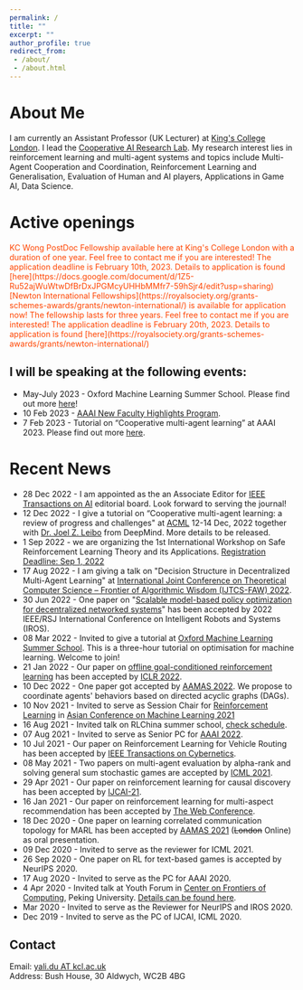 ```yaml
---
permalink: /
title: ""
excerpt: ""
author_profile: true
redirect_from:
 - /about/
 - /about.html
---
```


# About Me

I am currently an Assistant Professor (UK Lecturer) at [King's College London](https://www.kcl.ac.uk/).
I lead the [Cooperative AI Research Lab](https://coopailab.github.io/).
My research interest lies in  reinforcement learning and multi-agent systems and topics include Multi-Agent Cooperation and Coordination, Reinforcement Learning and Generalisation, Evaluation of Human and AI players, Applications in Game AI, Data Science.

# Active openings

<span style="color:orangered">
KC Wong PostDoc Fellowship available here at King's College London with a duration of one year. 
Feel free to contact me if you are interested! 
The application deadline is February 10th, 2023. 
Details to application is found [here](https://docs.google.com/document/d/1Z5-Ru52ajWuWtwDfBrDxJPGMcyUHHbMMfr7-59hSjr4/edit?usp=sharing)
</span>

<span style="color:orangered">
[Newton International Fellowships](https://royalsociety.org/grants-schemes-awards/grants/newton-international/)
 is available for application now! The fellowship lasts for three years.
Feel free to contact me if you are interested! 
The application deadline is February 20th, 2023. 
Details to application is found [here](https://royalsociety.org/grants-schemes-awards/grants/newton-international/)
</span>


## I will be speaking at the following events:
* May-July 2023 - Oxford Machine Learning Summer School. Please find out more [here](https://www.oxfordml.school/)!
* 10 Feb 2023 - [AAAI New Faculty Highlights Program](https://aaai.org/Conferences/AAAI-23/new-faculty-highlights-cfp/).
* 7 Feb 2023 -  Tutorial on “Cooperative multi-agent learning” at AAAI 2023. Please find out more [here](https://sites.google.com/view/multi-agent-tutorial/home). 

# Recent News

* 28 Dec 2022 - I am appointed as the an Associate Editor for [IEEE Transactions on AI](https://cis.ieee.org/publications/ieee-transactions-on-artificial-intelligence) editorial board. Look forward to serving the journal! 
* 12 Dec 2022 - I give a tutorial on “Cooperative multi-agent learning: a review of progress and challenges" at [ACML](https://www.acml-conf.org/2022/cfp.html) 12-14 Dec, 2022 together with [Dr. Joel Z. Leibo](http://www.jzleibo.com/) from DeepMind. More details to be released.
* 1 Sep 2022 - we are organizing the 1st International Workshop on Safe Reinforcement
Learning Theory and its Applications. [Registration Deadline: Sep 1, 2022](http://saferl.online/2022/)
* 17 Aug 2022 - I am giving a talk on "Decision Structure in Decentralized Multi-Agent Learning" at [International Joint Conference on Theoretical Computer Science – Frontier of Algorithmic Wisdom (IJTCS-FAW) 2022](https://conference.cs.cityu.edu.hk/ijtcs2022/).
* 30 Jun 2022 - One paper on "[Scalable model-based policy optimization for decentralized networked systems](https://github.com/PKU-MARL/Model-Based-MARL)" has been accepted by  2022 IEEE/RSJ International Conference on Intelligent Robots and Systems (IROS).
* 08 Mar 2022 - Invited to give a tutorial at [Oxford Machine Learning Summer School](https://www.oxfordml.school/). This is a three-hour tutorial on optimisation for machine learning. Welcome to join!
* 21 Jan 2022 - Our paper on [offline goal-conditioned reinforcement learning](https://openreview.net/pdf?id=KJztlfGPdwW) has been accepted by [ICLR 2022](https://openreview.net/pdf?id=KJztlfGPdwW).
* 10 Dec 2022 - One paper got accepted by [AAMAS 2022](https://arxiv.org/abs/2201.06257). We propose to coordinate agents' behaviors based on directed acyclic graphs (DAGs).   
* 10 Nov 2021 - Invited to serve as Session Chair for [Reinforcement Learning](http://acml-conf.org/2021/conference/parallel-sessions/4b/) in  [Asian Conference on Machine Learning 2021](http://acml-conf.org/2021/)
* 16 Aug 2021 - Invited talk on RLChina summer school, [check schedule](https://mp.weixin.qq.com/s/Paru8_A2dxavNbO8v7OOFQ).
* 07 Aug 2021 - Invited to serve as Senior PC for [AAAI 2022]().
* 10 Jul 2021 - Our paper on Reinforcement Learning for Vehicle Routing has been accepted by [IEEE Transactions on Cybernetics](https://ieeexplore.ieee.org/abstract/document/9478307).
* 08 May 2021 - Two papers on multi-agent evaluation by alpha-rank and solving general sum stochastic games are accepted by [ICML 2021]().
* 29 Apr 2021 - Our paper on reinforcement learning for causal discovery has been accepted by [IJCAI-21](https://ijcai-21.org).
* 16 Jan 2021 - Our paper on reinforcement learning for multi-aspect recommendation has been accepted by [The Web Conference](https://www2021.thewebconf.org/).
* 18 Dec 2020 - One paper on learning correlated communication topology for MARL has been accepted by [AAMAS 2021](https://aamas2021.soton.ac.uk/) (~~London~~ Online) as oral presentation.
* 09 Dec 2020 - Invited to serve as the reviewer for ICML 2021.
* 26 Sep 2020 - One paper on RL for text-based games is accepted by NeurIPS 2020.
* 17 Aug 2020 - Invited to serve as the PC for AAAI 2020.
* 4 Apr 2020 - Invited talk at Youth Forum in [Center on Frontiers of Computing](https://cfcs.pku.edu.cn/english/), Peking University.
 [Details can be found here](https://cfcs.pku.edu.cn/announcement/invited_talks/236653.htm).
* Mar 2020 - Invited to serve as the Reviewer for NeurIPS and IROS 2020.
* Dec 2019 - Invited to serve as the PC of IJCAI, ICML 2020.

## Contact
Email:  [yali.du AT kcl.ac.uk](mailto:yali.du@kcl.ac.uk)  <br>
Address: Bush House, 30 Aldwych, WC2B 4BG


<!--

* 25 Jan 2023 - Computer Science Colloquium at  Dept. of Computer Science, University of Warwick.

, hosted by [Prof. Long Tran-Thanh
](https://warwick.ac.uk/fac/sci/dcs/people/long_tran-thanh/) and [Prof. Yu Guan](https://warwick.ac.uk/fac/sci/dcs/people/yu_guan/)



* I am actively looking for [PhD students](opening.md) and [postdocs](opening.md) to work with me. Check [Openings](opening.md) for funding opportunities and topics of interest. Please drop me an email with your CV and interest.
* I am happy to host undergraduate / graduate visitors and supervise summer research projects. Please drop me an email with your CV and interest.


<span style="color:red">

* I am looking for PhD starting from Fall 2023. Funding available! Check the project information here: [STAI CDT](https://safeandtrustedai.org/project/safe-reinforcement-learning-from-human-feedback/)
 
* PostDoc position 
</span>


* 23 Nov 2022 - Welcome [Dr. Tingting Yuan](https://sites.google.com/view/tyuan) from University of Göttingen, Germany to visit our group. Her visit is supported by Alexander von Humboldt Foundation	 

machine learning and reinforcement learning, especially in the topics of multi-agent learning, policy evaluation, social agents, and applications to Game AI and data science.

# Prior to joining King's, I was a postdoc researcher at Centre for AI, [University College London](https://www.ucl.ac.uk/ai-centre/).

Email:  [yali.dux AT gmail.com](mailto:yali.dux@gmail.com)  <br>

* For [Master's]() and [undergrad’s project]() at [King’s](), please contact me before putting me forward as the supervisor.

<span style="color:red">
Oxford Machine Learning Summer School is looking for attendants. Apply [here](https://www.oxfordml.school/).
</span>

* I am happy to host (remote) undergraduate / graduate visitors. Please feel free to send me an email with your CV.

## Contact
Email:  [yali.dux(at)gmail.com](mailto:yali.dux@gmail.com)  <br>
Address: Bush House, 30 Aldwych, WC2B 4BG

Email: [yali.dux@gmail.com](mailto:yali.dux@gmail.com)
Email: [yali.du86@gmail.com](mailto:yali.du86@gmail.com)

* 7 Apr 2020 - Invited talk at [Department of Computer Science](http://www.bris.ac.uk/engineering/departments/computerscience/), University of Bristol
She is also fortunate to have worked with [Prof. Tong Zhang](http://tongzhang-ml.org/), [Dr. Lei Han](https://leihan.org/) and [Dr. Ji Liu](http://jiliu-ml.org/).  




## Preprints
* [Signal Instructed Coordination in Cooperative Multi-agent Reinforcement Learning]() <br>
Liheng Chen, Hongyi Guo, **Yali Du**, Fei Fang, Haifeng Zhang, Yaoming Zhu, Ming Zhou, Weinan Zhang, Qing Wang, Yong Yu<br>
<i> arXiv:1909.04224, 2019 </i> <br>
[PDF](https://arxiv.org/abs/1909.04224)


Hiring PhDs:
<p align="center">
 <img src="https://yalidu.github.io/images/ydu.png?raw=true" alt="Photo" style="width: 450px;"/>
</p>

Multiple positions are available now in our group: PhD/M.S./Visiting Students.
We also support students/visitors with scholarships and grants, such as [CSC](https://www.kcl.ac.uk/study/funding/kings-china-scholarship-council-phd-scholarship-programme-k-csc).

I am currently a Lecturer (Assistant Professor) in Artificial Intelligence at [King's College London](https://www.kcl.ac.uk/).

machine learning/
multi-agent cooperation/coordination, policy generalization/evaluation, social aspects of learning agents (e.g. explainability, ethics, fairness),and industrial applications.

-->


